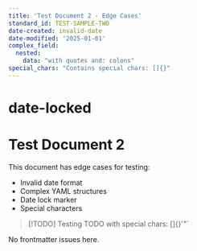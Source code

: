 ```yaml
---
title: 'Test Document 2 - Edge Cases'
standard_id: TEST-SAMPLE-TWO
date-created: invalid-date
date-modified: '2025-01-01'
complex_field:
  nested:
    data: "with quotes and: colons"
special_chars: "Contains special chars: []{}"
---
```


# date-locked

# Test Document 2

This document has edge cases for testing:
- Invalid date format
- Complex YAML structures  
- Date lock marker
- Special characters

> [!TODO] Testing TODO with special chars: []{}'"`

No frontmatter issues here. 